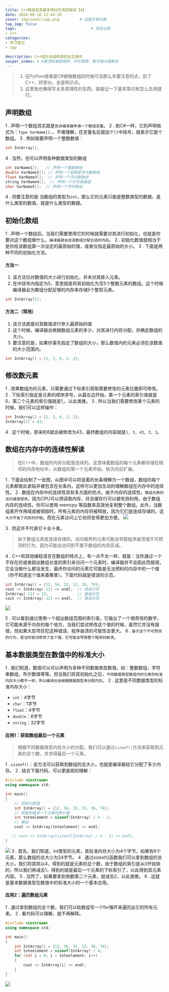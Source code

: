 ```yaml
---
title: C++数组及其基本特征的浅层解读【4】
date: 2024-08-16 22:44:10
cover: img/cover/cpp.png         # 设置文章封面
top_img: false
tags:                                 # 添加分类
- c++
categories:  
- 学习笔记
- cpp

description: C++指针与结构体的出生操作
swiper_index: 4 #置顶轮播图顺序，非负整数，数字越大越靠前
---
```



>1. 在Python或者是C#接触数组的时候可没那么多要注意的点，到了C++，好家伙，全是知识点。
>2. 这里我也懒得写太多原理性的东西，直接记一下基本常识和怎么去用就行。

## 声明数组
1 . 声明一个数组其实就是`告诉编译器申请一个数组变量`。
2 . 和C#一样，它的声明格式为：`Type VarName[];`，不难理解，在变量名后面加个`[]`中括号，就表示它是个数组。
3 . 例如我要声明一个整数数值：

```c++
int IntArray[];
```
4 . 当然，也可以声明各种数据类型的数组

```c++
int VarName1[];   // 声明一个整数数组
double VarName2[]; // 声明一个高精度浮点数数组
float VarName3[];  // 声明一个浮点数数组
string VarName4[];  // 声明一个字符串数组
char VarName5[];  // 声明一个字符数组
```
4 . 但要注意的是 当数组的类型为`int`，那么它的元素只能是整数类型的数据，是什么类型的数值，就是什么类型的数据。

## 初始化数组
1 . 声明一个数组后，当我们需要使用它的时候就需要对其进行初始化，也就是你要对这个数组做什么，`编译器就会给该数组分配合适的内存`。
2 . 初始化数值就相当于是你给该数组第一次设定的最原始的值，或者仅指定最原始的大小。
3 . 下面是两种不同的初始化方法。
#### 方法一
1. 该方法仅对数值的大小进行初始化，并未对其掺入元素。
2. 在中括号内指定为5，意思就是将其初始化为含5个整数元素的数组。这个时候编译器会为数组分配足够的内存来存储5个整型元素。

```C++
int IntArray[5];
```

#### 方法二（常用）
1. 该方法直接对其数值进行参入最原始的值
2. 这个时候，编译器会根据数组元素的多少，对其进行内存分配，并确定数组的大小。
3. 要注意的是，如果你事先指定了数组的大小，那么数值内的元素必须在该数值的大小范围内。

```c++
int IntArray[] = {1, 3, 6, 3, 2};
```

## 修改数元素

1 . 效果数组内的元素，只需要通过下标索引获取需要修改的元素位置即可修改。
2 . 下标索引指定是元素的顺序序号，从最左边开始，第一个元素的索引值就是0，第二个元素的索引值就是1,，以此类推。
3 . 所以当我们需要修改某个元素的时候，我们可以这样操作：

```c++
int IntArray[] = {1, 3, 6, 3, 2};
IntArray[2] = 43;
```
4 . 这个时候，原来的6就会被修改为43，最终数组的内容就是`1, 3, 43, 3, 2`。

## 数组在内存中的连续性解读
>在C++中，数组的内存分配是连续的。这意味着数组的每个元素都存储在相邻的内存地址中，从数组的第一个元素开始，依次向后扩展。

1 . 下面会绘制了一张图，从图中可以将竖着的长条理解为一个数组，数组的每个元素都彼此紧贴并被包含在长条内，这样可以更加生动的理解数组在内存中的连续性。
2 . 数组在内存中的连续性具有多方面的优点，由于内存的连续性，`数组元素的访问速度很快`，因为CPU可以预读取内存，并且缓存行可以被有效利用。由于数组内存的连续性，你可以使用 memcpy 等函数来高效地复制整个数组。此外，当数组离开作用域或被销毁时，所有元素的内存将被释放，因为它们是连续存储的，这`大大节省了内存的开销`。而在元素访问上它也将变得更加方便。
![](http://testingcf.jsdelivr.net/gh/Almango/Blog_imgbed@main/post/post_cpp4_1.png)

3 . 但这并不代表它十全十美。

>由于数组元素是连续存储的，访问越界的元素可能会导致程序崩溃或不可预测的行为，因为可能会访问到不属于数组的内存区域。

4 . C++和其他编程语言在数组的特点上，有一点不太一样，就是：当你通过一个不存在的或者超出数组长度的索引来访问一个元素时，编译器并不会因此而报错，它会当做什么都没发生，最终你访问的元素它可能是无法预料的内存中的一个值（你不知道这个值来着哪里）。下面代码就是错误的示范。

```c++
int IntArray[] = {12, 56, 32, 13, 36, 74};
cout << IntArray[-12] << endl;  // 错误示范
IntArray[-12] = 12;             // 错误示范
cout << IntArray[-12] << endl;  // 错误示范
```
![](http://testingcf.jsdelivr.net/gh/Almango/Blog_imgbed@main/post/post_cpp4_4.png)

5 . 可以看到通过使用一个超出数组范围的索引值，它输出了一个很奇怪的数字，它可能来源于内存的每个地方，当我们尝试修改这个值的时候，虽然它并没有报错，但如果大型项目犯这种错误，程序崩溃的可能性会更大。
6 . `基于这个不可预测的行为，若当你尝试修改了这个值，它可能会导致整个程序的崩溃`。

## 基本数据类型在数值中的标准大小

1 . 我们知道，数值可以可以声明为多种不同数据类型数值，如：整数数组，字符串数组，布尔数值等等。但当我们将其初始化之后，`不同数据类型数组内的元素的标准内存大小都不一样，所以编译也会根据数据类型来分配内存`。
2 . 这里是不同数据类型的标准内存大小：

- `int`：4字节
- `char`：1字节
- `float`：4字节
- `double`：8字节
- `string`：32字节

#### 应用1：获取数组最后一个元素
>根据不同数据类型内存大小的分配，我们可以通过`sizeof()`方法来获取到元素的总个数，并求得最后一个元素。

1 . `sizeof()`：该方法可以获取到数组的总大小，也就是编译器给它分配了多少内存。
2 . 结合下面代码，可以更直观的理解：

```c++
#include <iostream>
using namespace std;

int main()
{
    // 初始化数值
    int IntArray[] = {12, 56, 32, 13, 36, 74};
    // 获取到最后一个元素的索引值
    int toteelement = sizeof(IntArray) / 4 - 1;
    // 输出
    cout << IntArray[toteelement] << endl;

   // cout << IntArray[sizeof(IntArray) / 4 - 1] << endl;
}
```

![](http://testingcf.jsdelivr.net/gh/Almango/Blog_imgbed@main/post/post_cpp4_2.png)
3 . 首先，我们知道，int类型的元素，其标准内存大小为4个字节，如果有6个元素，那么数组的总大小为24字节。
4 . 通过sizeof()函数我们可以拿到数组的总大小，我们将其除以4，得到的就是元素的总个数，由于数组的索引是从0开始排的，所以我们再减去1，得到的就是最后一个元素的下标索引了，以此得到其元素内容。
5 . 当然了，如果要拿到倒数第二个元素，就减去2，以此类推。
6 . 这就是基本数据类型在数值中的标准大小的一个基本应用。

#### 应用2：遍历数组元素
1 . 通过拿到数组的总个数，我们可以给数组写一个for循环来遍历出它的所有元素。
2 . 看代码可以理解，就不再解释。
```c++
#include <iostream>
using namespace std;

int main()
{
    int IntArray[] = {12, 56, 32, 13, 36, 74};
    int toteelement = sizeof(IntArray) / 4;
    for (int i = 0; i < toteelement; i++)
    {
        cout << IntArray[i] << endl;
    }
}
```
![](http://testingcf.jsdelivr.net/gh/Almango/Blog_imgbed@main/post/post_cpp4_3.png)
